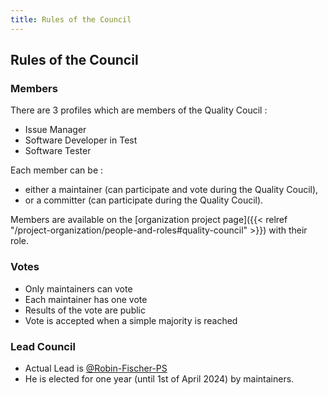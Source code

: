 ```yaml
---
title: Rules of the Council
---
```


##  Rules of the Council

### Members

There are 3 profiles which are members of the Quality Coucil :
* Issue Manager
* Software Developer in Test
* Software Tester

Each member can be : 
* either a maintainer (can participate and vote during the Quality Coucil),
* or a committer (can participate during the Quality Coucil).

Members are available on the [organization project page]({{< relref "/project-organization/people-and-roles#quality-council" >}}) with their role.

### Votes

* Only maintainers can vote
* Each maintainer has one vote
* Results of the vote are public
* Vote is accepted when a simple majority is reached

### Lead Council

* Actual Lead is [@Robin-Fischer-PS](https://github.com/Robin-Fischer-PS)
* He is elected for one year (until 1st of April 2024) by maintainers.